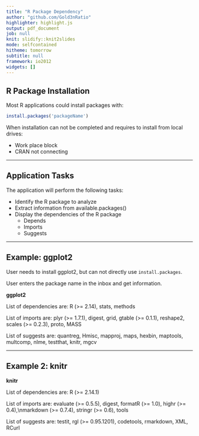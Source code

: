 ```yaml
---
title: "R Package Dependency"
author: "github.com/Gold3nRatio"
highlighter: highlight.js
output: pdf_document
job: null
knit: slidify::knit2slides
mode: selfcontained
hitheme: tomorrow
subtitle: null
framework: io2012
widgets: []
---
```


## R Package Installation

Most R applications could install packages with: 

```r
install.packages('packageName')
```
When installation can not be completed and requires to install from local drives:
- Work place block
- CRAN not connecting

---

## Application Tasks

The application will perform the following tasks:
- Identify the R package to analyze
- Extract information from available.packages()
- Display the dependencies of the R package
    - Depends
    - Imports
    - Suggests

---

## Example: ggplot2

User needs to install ggplot2, but can not directly use `install.packages`.

User enters the package name in the inbox and get information.

**ggplot2**

List of dependencies are: R (>= 2.14), stats, methods

List of imports are: plyr (>= 1.7.1), digest, grid, gtable (>= 0.1.1), reshape2, scales (>= 0.2.3), proto, MASS

List of suggests are: quantreg, Hmisc, mapproj, maps, hexbin, maptools, multcomp, nlme, testthat, knitr, mgcv

---

## Example 2: knitr

**knitr**

List of dependencies are: R (>= 2.14.1)

List of imports are: evaluate (>= 0.5.5), digest, formatR (>= 1.0), highr (>= 0.4),\nmarkdown (>= 0.7.4), stringr (>= 0.6), tools

List of suggests are: testit, rgl (>= 0.95.1201), codetools, rmarkdown, XML, RCurl
